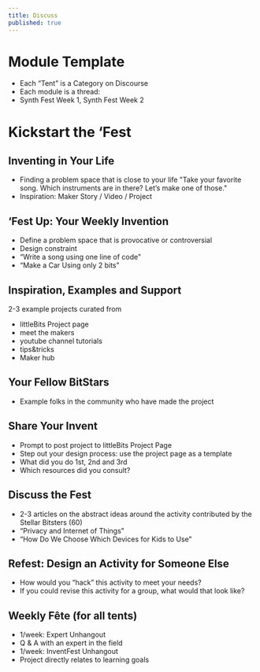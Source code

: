 ```yaml
---
title: Discuss
published: true
---
```


# Module Template
- Each “Tent” is a Category on Discourse
- Each module is a thread: 
- Synth Fest Week 1, Synth Fest Week 2

# Kickstart the ‘Fest
## Inventing in Your Life
- Finding a problem space that is close to your life "Take your favorite song. Which instruments are in there? Let’s make one of those."
- Inspiration: Maker Story / Video / Project

## ‘Fest Up: Your Weekly Invention
- Define a problem space that is provocative or controversial
- Design constraint
- “Write a song using one line of code"
- “Make a Car Using only 2 bits"

## Inspiration, Examples and Support
2-3 example projects curated from
- littleBits Project page
- meet the makers
- youtube channel tutorials
- tips&tricks
- Maker hub

## Your Fellow BitStars
 - Example folks in the community who have made the project

## Share Your Invent 
- Prompt to post project to littleBits Project Page
- Step out your design process: use the project page as a template
- What did you do 1st, 2nd and 3rd
- Which resources did you consult?

## Discuss the Fest
- 2-3 articles on the abstract ideas around the activity contributed by the Stellar Bitsters (60)
- “Privacy and Internet of Things"
- “How Do We Choose Which Devices for Kids to Use"

## Refest: Design an Activity for Someone Else
- How would you “hack” this activity to meet your needs?
- If you could revise this activity for a group, what would that look like?

## Weekly Fête (for all tents)
- 1/week: Expert Unhangout
- Q & A with an expert in the field
- 1/week: InventFest Unhangout
- Project directly relates to learning goals
